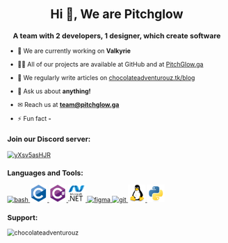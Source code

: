 <h1 align="center">Hi 👋, We are Pitchglow</h1>
<h3 align="center">A team with 2 developers, 1 designer, which create software</h3>

- 🔭 We are currently working on **Valkyrie**

- 👨‍💻 All of our projects are available at GitHub and at [PitchGlow.ga](PitchGlow.ga)

- 📝 We regularly write articles on [chocolateadventurouz.tk/blog](chocolateadventurouz.tk/blog)

- 💬 Ask us about **anything!**

- ✉ Reach us at **team@pitchglow.ga**

- ⚡ Fun fact **-**

<h3 align="left">Join our Discord server:</h3>
<p align="left">
<a href="https://discord.gg/yXsv5asHJR" target="blank"><img align="center" src="https://raw.githubusercontent.com/rahuldkjain/github-profile-readme-generator/master/src/images/icons/Social/discord.svg" alt="yXsv5asHJR" height="30" width="40" /></a>
</p>

<h3 align="left">Languages and Tools:</h3>
<p align="left"> <a href="https://www.gnu.org/software/bash/" target="_blank" rel="noreferrer"> <img src="https://www.vectorlogo.zone/logos/gnu_bash/gnu_bash-icon.svg" alt="bash" width="40" height="40"/> </a> <a href="https://www.cprogramming.com/" target="_blank" rel="noreferrer"> <img src="https://raw.githubusercontent.com/devicons/devicon/master/icons/c/c-original.svg" alt="c" width="40" height="40"/> </a> <a href="https://www.w3schools.com/cs/" target="_blank" rel="noreferrer"> <img src="https://raw.githubusercontent.com/devicons/devicon/master/icons/csharp/csharp-original.svg" alt="csharp" width="40" height="40"/> </a> <a href="https://dotnet.microsoft.com/" target="_blank" rel="noreferrer"> <img src="https://raw.githubusercontent.com/devicons/devicon/master/icons/dot-net/dot-net-original-wordmark.svg" alt="dotnet" width="40" height="40"/> </a> <a href="https://www.figma.com/" target="_blank" rel="noreferrer"> <img src="https://www.vectorlogo.zone/logos/figma/figma-icon.svg" alt="figma" width="40" height="40"/> </a> <a href="https://git-scm.com/" target="_blank" rel="noreferrer"> <img src="https://www.vectorlogo.zone/logos/git-scm/git-scm-icon.svg" alt="git" width="40" height="40"/> </a> <a href="https://www.linux.org/" target="_blank" rel="noreferrer"> <img src="https://raw.githubusercontent.com/devicons/devicon/master/icons/linux/linux-original.svg" alt="linux" width="40" height="40"/> </a> <a href="https://www.python.org" target="_blank" rel="noreferrer"> <img src="https://raw.githubusercontent.com/devicons/devicon/master/icons/python/python-original.svg" alt="python" width="40" height="40"/> </a> </p>

<h3 align="left">Support:</h3>
<p><a href="https://ko-fi.com/chocolateadventurouz"> <img align="left" src="https://cdn.ko-fi.com/cdn/kofi3.png?v=3" height="50" width="210" alt="chocolateadventurouz" /></a></p><br><br>
